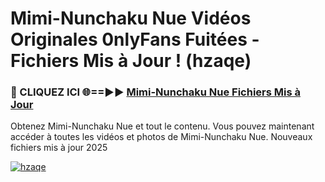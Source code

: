 # Mimi-Nunchaku Nue Vidéos Originales 0nlyFans Fuitées - Fichiers Mis à Jour ! (hzaqe)

<h3>🔴 CLIQUEZ ICI 🌐==►► <a href="https://tinyurl.com/2pmr4ezf" rel="nofollow">Mimi-Nunchaku Nue Fichiers Mis à Jour</a></h3>

Obtenez Mimi-Nunchaku Nue et tout le contenu. Vous pouvez maintenant accéder à toutes les vidéos et photos de Mimi-Nunchaku Nue. Nouveaux fichiers mis à jour 2025

[![hzaqe](https://i.imgur.com/6SNvagu.gif)](https://tinyurl.com/2pmr4ezf)
